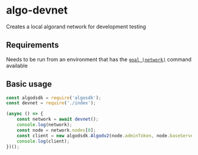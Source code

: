 # algo-devnet
Creates a local algorand network for development testing
## Requirements
Needs to be run from an environment that has the [`goal (network)`](https://developer.algorand.org/docs/clis/goal/network/network/) command available
## Basic usage
``` javascript
const algodsdk = require('algosdk');
const devnet = require('./index');

(async () => {
	const network = await devnet();
	console.log(network);
	const node = network.nodes[0];
	const client = new algodsdk.Algodv2(node.adminToken, node.baseServer, node.port);
	console.log(client);
})();
```